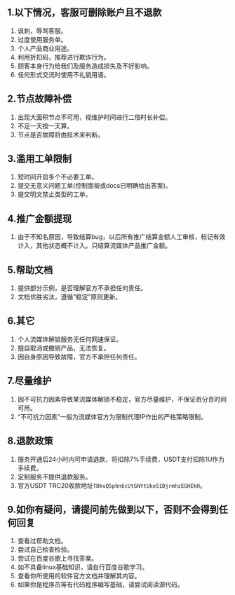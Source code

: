 ## 1.以下情况，客服可删除账户且不退款
1. 讽刺，辱骂客服。
2. 过度使用服务单。
3. 个人产品商业用途。
4. 利用折扣码，推荐进行欺诈行为。
5. 顾客本身行为给我们及服务造成损失及不好影响。
6. 任何形式交流时使用不礼貌用语。

## 2.节点故障补偿
1. 出现大面积节点不可用，视维护时间进行二倍时长补偿。
2. 不足一天按一天算。
3. 节点是否故障将由技术来判断。

## 3.滥用工单限制
1. 短时间开启多个不必要工单。
2. 提交无意义问题工单(控制面板或docs已明确给出答案)。
3. 提交明文禁止类型的工单。

## 4.推广金额提现
1. 由于不知名原因，导致结算bug，以后所有推广结算金额人工审核，标记有效计入，其他状态概不计入。只结算流媒体产品推广金额。

## 5.帮助文档
1. 提供部分示例，是否理解官方不承担任何责任。
2. 文档优胜劣汰，遵循“稳定”原则更新。

## 6.其它
1. 个人流媒体解锁服务无任何网速保证。
2. 擅自取消或撤销产品，无法恢复。
3. 因自身原因导致故障，官方不承担任何责任。

## 7.尽量维护
1. 因不可抗力因素导致某流媒体解锁不稳定，官方尽量维护，不保证百分百时间可用。
2. “不可抗力因素”一般为流媒体官方为限制代理IP作出的严格策略限制。

## 8.退款政策
1. 服务开通后24小时内可申请退款，将扣除7%手续费，USDT支付扣除1U作为手续费。
3. 定制服务不提供退款服务。
4. 官方USDT TRC20收款地址`TDkvQ5phn6cUtGNYtUke51DjrmhzEGHEkH`。

## 9.如你有疑问，请提问前先做到以下，否则不会得到任何回复
1. 查看过帮助文档。
2. 尝试自己检查检验。
3. 尝试在百度谷歌上寻找答案。
4. 如不具备linux基础知识，请自行百度谷歌学习。
5. 查看你所使用的软件官方文档并理解其内容。
6. 如果你是程序员等有代码程序编写基础，请尝试阅读源代码。